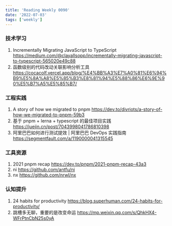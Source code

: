 ```yaml
---
title: 'Reading Weekly 0090'
date: '2022-07-03'
tags: ['weekly']
---
```


### 技术学习

1. Incrementally Migrating JavaScript to TypeScript https://medium.com/@clayallsopp/incrementally-migrating-javascript-to-typescript-565020e49c88
2. 函数级别的代码改动关联影响分析工具 https://cocacolf.vercel.app/blog/%E4%BB%A3%E7%A0%81%E6%94%B9%E5%8A%A8%E5%85%B3%E8%81%94%E5%88%86%E6%9E%90%E5%B7%A5%E5%85%B7/

### 工程实践

1. A story of how we migrated to pnpm https://dev.to/divriots/a-story-of-how-we-migrated-to-pnpm-59b3
2. 基于 pnpm + lerna + typescript 的最佳项目实践 https://juejin.cn/post/7043998041786810398
3. 阿里巴巴如何进行测试提效 | 阿里巴巴 DevOps 实践指南 https://segmentfault.com/a/1190000041315545

### 工具资源

1. 2021 pnpm recap https://dev.to/pnpm/2021-pnpm-recap-43a3
2. ni https://github.com/antfu/ni
3. nx https://github.com/nrwl/nx

### 认知提升

1. 24 habits for productivity https://blog.superhuman.com/24-habits-for-productivity/
2. 跳槽多无聊，重要的是改变命运 https://mp.weixin.qq.com/s/QhkHX4-WFrPtnCbN25s0yA
